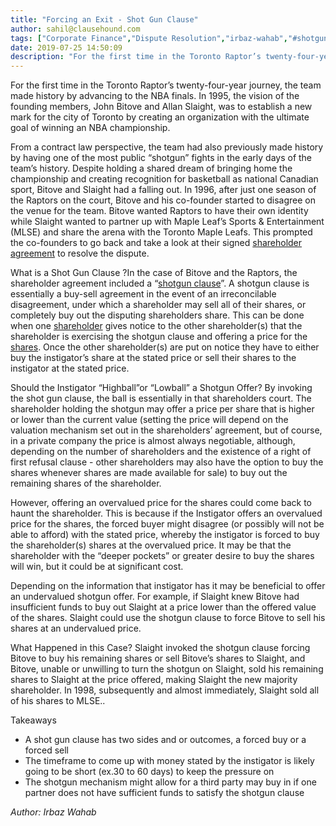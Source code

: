 ```yaml
---
title: "Forcing an Exit - Shot Gun Clause"
author: sahil@clausehound.com
tags: ["Corporate Finance","Dispute Resolution","irbaz-wahab","#shotgunclause","#raptors"]
date: 2019-07-25 14:50:09
description: "For the first time in the Toronto Raptor’s twenty-four-year journey, the team made history by advancing to the NBA finals. In 1995, the vision of the founding members, John Bitove and Allan Slaight,..."
---
```


For the first time in the Toronto Raptor’s twenty-four-year journey, the team made history by advancing to the NBA finals. In 1995, the vision of the founding members, John Bitove and Allan Slaight, was to establish a new mark for the city of Toronto by creating an organization with the ultimate goal of winning an NBA championship.

From a contract law perspective, the team had also previously made history by having one of the most public “shotgun” fights in the early days of the team’s history. Despite holding a shared dream of bringing home the championship and creating recognition for basketball as national Canadian sport, Bitove and Slaight had a falling out. In 1996, after just one season of the Raptors on the court, Bitove and his co-founder started to disagree on the venue for the team. Bitove wanted Raptors to have their own identity while Slaight wanted to partner up with Maple Leaf’s Sports & Entertainment (MLSE) and share the arena with the Toronto Maple Leafs. This prompted the co-founders to go back and take a look at their signed [shareholder agreement](https://blog.clausehound.com/shareholders-agreement-overview/) to resolve the dispute.

 

What is a Shot Gun Clause ?In the case of Bitove and the Raptors, the shareholder agreement included a “[shotgun clause](https://blog.clausehound.com/legal-tips-and-tricks-shotgun-clause/)”. A shotgun clause is essentially a buy-sell agreement in the event of an irreconcilable disagreement, under which a shareholder may sell all of their  shares, or completely buy out the disputing shareholders share. This can be done when one [shareholder](https://blog.clausehound.com/shareholders-agreement-overview/) gives notice to the other shareholder(s) that the shareholder is exercising the shotgun clause and offering a price for the [shares](http://www.duhaime.org/LegalDictionary/S/Share.aspx). Once the other shareholder(s) are put on notice they have to either buy the instigator’s share at the stated price or sell their shares to the instigator at the stated price.

 

Should the Instigator “Highball”or “Lowball” a Shotgun Offer? 
By invoking the shot gun clause, the ball is essentially in that shareholders court. The shareholder holding the shotgun may offer a price per share that is higher or lower than the current value (setting the price will depend on the valuation mechanism set out in the shareholders’ agreement, but of course, in a private company the price is almost always negotiable, although, depending on the number of shareholders and the existence of a right of first refusal clause - other shareholders may also have the option to buy the shares whenever shares are made available for sale) to buy out the remaining shares of the shareholder.

However, offering an overvalued price for the shares could come back to haunt the shareholder. This is because if the Instigator offers an overvalued price for the shares, the forced buyer might disagree (or possibly will not be able to afford) with the stated price, whereby the instigator is forced to buy the shareholder(s) shares at the overvalued price.  It may be that the shareholder with the “deeper pockets” or greater desire to buy the shares will win, but it could be at significant cost.

Depending on the information that instigator has it may be beneficial to offer an undervalued shotgun offer. For example, if Slaight knew Bitove had insufficient funds to buy out Slaight at a price lower than the offered value of the shares. Slaight could use the shotgun clause to force Bitove to sell his shares at an undervalued price.

 

What Happened in this Case?
Slaight invoked the shotgun clause forcing Bitove to buy his remaining shares or sell Bitove’s shares to Slaight, and Bitove, unable or unwilling to turn the shotgun on Slaight, sold his remaining shares to Slaight at the price offered, making Slaight the new majority shareholder. In 1998, subsequently and almost immediately, Slaight sold all of his shares to MLSE..

 

Takeaways
- A shot gun clause has two sides and or outcomes, a forced buy or a forced sell
- The timeframe to come up with money stated by the instigator is likely going to be short (ex.30 to 60 days) to keep the pressure on
- The shotgun mechanism might allow for a third party may buy in if one partner does not have sufficient funds to satisfy the shotgun clause

*Author: Irbaz Wahab*